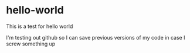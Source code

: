 # hello-world
This is a test for hello world

I'm testing out github so I can save previous versions of my code in case I screw something up
